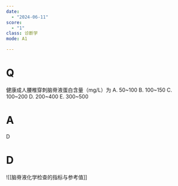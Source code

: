 ```yaml
---
date:
  - "2024-06-11"
score:
  - "1"
class: 诊断学
mode: A1

---
```



# Q
健康成人腰椎穿刺脑脊液蛋白含量（mg/L）为
A. 50~100 B. 100~150 C. 100~200
D. 200~400 E. 300~500

# A

D


# D
![[脑脊液化学检查的指标与参考值]]